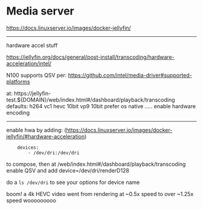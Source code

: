 # Media server

https://docs.linuxserver.io/images/docker-jellyfin/

---

hardware accel stuff

https://jellyfin.org/docs/general/post-install/transcoding/hardware-acceleration/intel/

N100 supports QSV per: https://github.com/intel/media-driver#supported-platforms

at: https://jellyfin-test.${DOMAIN}/web/index.html#/dashboard/playback/transcoding
defaults:
h264
vc1
hevc 10bit
vp9 10bit
prefer os native .....
enable hardware encoding

---

enable hwa by adding: (https://docs.linuxserver.io/images/docker-jellyfin/#hardware-acceleration)

        devices:
            - /dev/dri:/dev/dri
 
to compose, then at /web/index.html#/dashboard/playback/transcoding enable QSV and add device=/dev/dri/renderD128

do a `ls /dev/dri` to see your options for device name

boom! a 4k HEVC video went from rendering at ~0.5x speed to over ~1.25x speed wooooooooo